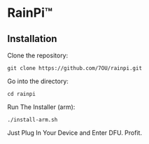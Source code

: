 # RainPi™
## Installation
Clone the repository:
```
git clone https://github.com/7OU/rainpi.git
```
Go into the directory:
```
cd rainpi
```
Run The Installer (arm):
```
./install-arm.sh
```
Just Plug In Your Device and Enter DFU.
Profit.
